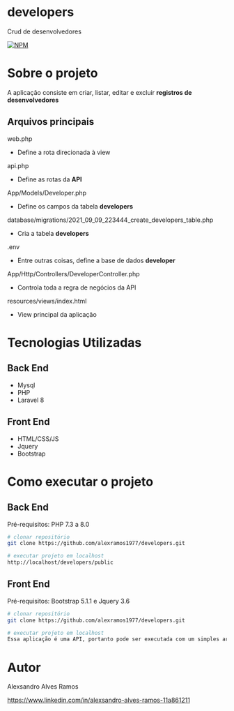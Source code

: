# developers
Crud de desenvolvedores

[![NPM](https://img.shields.io/npm/l/react)](https://github.com/alexramos1977/developers/blob/main/LICENSE) 

# Sobre o projeto

A aplicação consiste em criar, listar, editar e excluir **registros de desenvolvedores**

## Arquivos principais
web.php
+ Define a rota direcionada à view

api.php
+ Define as rotas da **API**

App/Models/Developer.php
+ Define os campos da tabela **developers**

database/migrations/2021_09_09_223444_create_developers_table.php
+ Cria a tabela **developers**

.env
+ Entre outras coisas, define a base de dados **developer**

App/Http/Controllers/DeveloperController.php
+ Controla toda a regra de negócios da API

resources/views/index.html
+ View principal da aplicação

# Tecnologias Utilizadas

## Back End
+ Mysql
+ PHP
+ Laravel 8
## Front End
+ HTML/CSS/JS
+ Jquery
+ Bootstrap

# Como executar o projeto

## Back End
Pré-requisitos: PHP 7.3 a 8.0

```bash
# clonar repositório
git clone https://github.com/alexramos1977/developers.git

# executar projeto em localhost
http://localhost/developers/public
```
## Front End
Pré-requisitos: Bootstrap 5.1.1 e Jquery 3.6

```bash
# clonar repositório
git clone https://github.com/alexramos1977/developers.git

# executar projeto em localhost
Essa aplicação é uma API, portanto pode ser executada com um simples arquivo HTML
```

# Autor

Alexsandro Alves Ramos

https://www.linkedin.com/in/alexsandro-alves-ramos-11a861211
